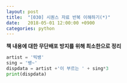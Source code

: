 ```yaml
---
layout: post
title:  "[030] 시퀀스 자료 반복 이해하기(*)"
date:   2018-05-01 12:00:00 +0900
categories: python
---
```

**책 내용에 대한 무단배포 방지를 위해 최소한으로 정리**

```python
artist = '빅뱅'
sing = '뱅~'
dispdata = artist +'이 부르는 ' + sing*3
print(dispdata)
```



